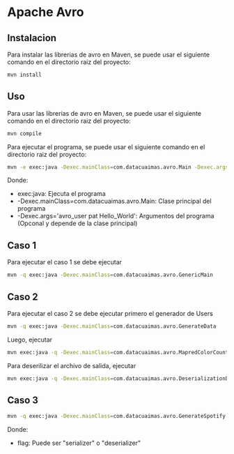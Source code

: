 # Apache Avro

## Instalacion

Para instalar las librerias de avro en Maven, se puede usar el siguiente comando en el directorio raiz del proyecto:

```bash
mvn install
```

## Uso

Para usar las librerias de avro en Maven, se puede usar el siguiente comando en el directorio raiz del proyecto:

```bash
mvn compile
```

Para ejecutar el programa, se puede usar el siguiente comando en el directorio raiz del proyecto:

```bash
mvn -e exec:java -Dexec.mainClass=com.datacuaimas.avro.Main -Dexec.args='avro_user pat Hello_World'
```

Donde:
- exec:java: Ejecuta el programa
- -Dexec.mainClass=com.datacuaimas.avro.Main: Clase principal del programa
- -Dexec.args='avro_user pat Hello_World': Argumentos del programa (Opconal y depende de la clase principal)

## Caso 1 

Para ejecutar el caso 1 se debe ejecutar

```bash
mvn -q exec:java -Dexec.mainClass=com.datacuaimas.avro.GenericMain
```

## Caso 2 

Para ejecutar el caso 2 se debe ejecutar primero el generador de Users

```bash
mvn -q exec:java -Dexec.mainClass=com.datacuaimas.avro.GenerateData
```

Luego, ejecutar

```bash
mvn exec:java -q -Dexec.mainClass=com.datacuaimas.avro.MapredColorCount -Dexec.args="input output"
```

Para deserilizar el archivo de salida, ejecutar

```bash
mvn exec:java -q -Dexec.mainClass=com.datacuaimas.avro.DeserializationData -Dexec.args="output"
```
## Caso 3 

```bash
mvn -q exec:java -Dexec.mainClass=com.datacuaimas.avro.GenerateSpotify -Dexec.args="<flag>"
```

Donde:
- flag: Puede ser "serializer" o "deserializer"